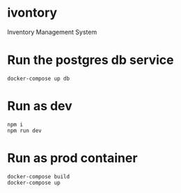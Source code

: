 # ivontory

Inventory Management System


# Run the postgres db service

```
docker-compose up db
```

# Run as dev
```
npm i
npm run dev
```



# Run as prod container
```
docker-compose build
docker-compose up
```